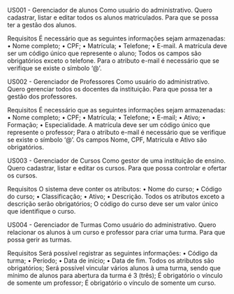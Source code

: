 US001 - Gerenciador de alunos
Como usuário do administrativo.
Quero cadastrar, listar e editar todos os alunos matriculados.
Para que se possa ter a gestão dos alunos.

Requisitos
É necessário que as seguintes informações sejam armazenadas:
•	Nome completo;
•	CPF;
•	Matrícula;
•	Telefone;
•	E-mail.
A matrícula deve ser um código único que represente o aluno;
Todos os campos são obrigatórios exceto o telefone.
Para o atributo e-mail é necessário que se verifique se existe o símbolo ‘@’.

US002 - Gerenciador de Professores
Como usuário do administrativo.
Quero gerenciar todos os docentes da instituição.
Para que possa ter a gestão dos professores.

Requisitos
É necessário que as seguintes informações sejam armazenadas:
•	Nome completo;
•	CPF;
•	Matrícula;
•	Telefone;
•	E-mail;
•	Ativo;
•	Formação;
•	Especialidade.
A matrícula deve ser um código único que represente o professor;
Para o atributo e-mail é necessário que se verifique se existe o símbolo ‘@’.
Os campos Nome, CPF, Matrícula e Ativo são obrigatórios.

US003 - Gerenciador de Cursos
Como gestor de uma instituição de ensino.
Quero cadastrar, listar e editar os cursos.
Para que possa controlar e ofertar os cursos.

Requisitos
O sistema deve conter os atributos:
•	Nome do curso;
•	Código do curso;
•	Classificação;
•	Ativo;
•	Descrição.
Todos os atributos exceto a descrição serão obrigatórios;
O código do curso deve ser um valor único que identifique o curso.

US004 - Gerenciador de Turmas
Como usuário do administrativo.
Quero relacionar os alunos à um curso e professor para criar uma turma.
Para que possa gerir as turmas.

Requisitos
Será possível registrar as seguintes informações:
•	Código da turma;
•	Período;
•	Data de início;
•	Data de fim.
Todos os atributos são obrigatórios;
Será possível vincular vários alunos à uma turma, sendo que mínimo de alunos para abertura da turma é 3 (três);
É obrigatório o vínculo de somente um professor;
É obrigatório o vínculo de somente um curso.

